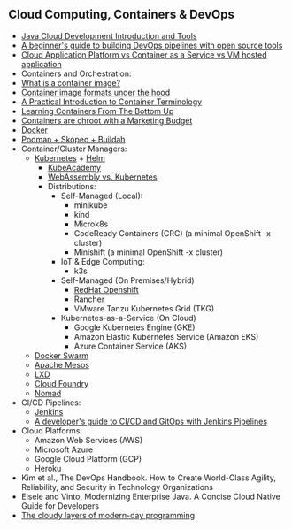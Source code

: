 ## Cloud Computing, Containers & DevOps

- [Java Cloud Development Introduction and Tools](https://howtodoinjava.com/cloud/java-cloud-development-introduction-and-tools)
- [A beginner's guide to building DevOps pipelines with open source tools](https://opensource.com/article/19/4/devops-pipeline)
- [Cloud Application Platform vs Container as a Service vs VM hosted application](https://www.suse.com/c/cap-vs-caas-vs-vm-hosted-application/)
- Containers and Orchestration:
- [What is a container image?](https://opensource.com/article/21/8/container-image)
- [Container image formats under the hood](https://snyk.io/blog/container-image-formats/)
- [A Practical Introduction to Container Terminology](https://developers.redhat.com/blog/2018/02/22/container-terminology-practical-introduction#)
- [Learning Containers From The Bottom Up](https://iximiuz.com/en/posts/container-learning-path/)
- [Containers are chroot with a Marketing Budget](https://earthly.dev/blog/chroot/)
- [Docker](https://github.com/docker/labs/tree/master/developer-tools/java)
- [Podman + Skopeo + Buildah](https://www.redhat.com/en/blog/say-hello-buildah-podman-and-skopeo)
- Container/Cluster Managers:
  - [Kubernetes](https://www.jeremyjordan.me/kubernetes/) + [Helm](https://helm.sh/docs/)
    - [KubeAcademy](https://kube.academy/)
    - [WebAssembly vs. Kubernetes](https://thenewstack.io/yes-webassembly-can-replace-kubernetes/)
    - Distributions:
        - Self-Managed (Local):
          - minikube
          - kind
          - Microk8s
          - CodeReady Containers (CRC) (a minimal OpenShift -x cluster)
          - Minishift (a minimal OpenShift -x cluster)
        - IoT & Edge Computing:
          - k3s
        - Self-Managed (On Premises/Hybrid)
          - [RedHat Openshift](https://www.redhat.com/en/services/training/do288-red-hat-openshift-development-ii-containerizing-applications)
          - Rancher
          - VMware Tanzu Kubernetes Grid (TKG)
        - Kubernetes-as-a-Service (On Cloud)
          - Google Kubernetes Engine (GKE)
          - Amazon Elastic Kubernetes Service (Amazon EKS)
          - Azure Container Service (AKS)
  - [Docker Swarm](https://docs.docker.com/engine/swarm/)
  - [Apache Mesos](https://mesos.apache.org/)
  - [LXD](https://linuxcontainers.org/lxd/)
  - [Cloud Foundry](https://docs.cloudfoundry.org/buildpacks/java/index.html)
  - [Nomad](https://www.nomadproject.io/)
- CI/CD Pipelines:
  - [Jenkins](https://www.edx.org/course/introduction-to-jenkins)
  - [A developer's guide to CI/CD and GitOps with Jenkins Pipelines](https://developers.redhat.com/articles/2022/01/13/developers-guide-cicd-and-gitops-jenkins-pipelines#)
- Cloud Platforms:
  - Amazon Web Services (AWS)
  - Microsoft Azure
  - Google Cloud Platform (GCP)
  - Heroku
- Kim et al., The DevOps Handbook. How to Create World-Class Agility, Reliability, and Security in Technology Organizations
- Eisele and Vinto, Modernizing Enterprise Java. A Concise Cloud Native Guide for Developers
- [The cloudy layers of modern-day programming](https://vickiboykis.com/2022/12/05/the-cloudy-layers-of-modern-day-programming/) 
